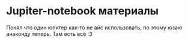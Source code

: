 # Jupiter-notebook материалы 


Понял что один юпитер как-то не айс использовать, по этому юзаю анаконду теперь. Там есть всё :3 
